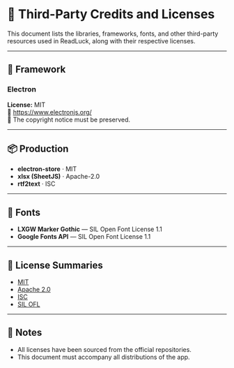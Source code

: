 # 📄 Third-Party Credits and Licenses

This document lists the libraries, frameworks, fonts, and other third-party resources used in ReadLuck, along with their respective licenses.

---

## 🚀 Framework

### Electron  
**License:** MIT  
🔗 https://www.electronjs.org/  
📜 The copyright notice must be preserved.

---

## 📦 Production

- **electron-store** · MIT  
- **xlsx (SheetJS)** · Apache-2.0  
- **rtf2text** · ISC

---

## 🎨 Fonts

- **LXGW Marker Gothic** — SIL Open Font License 1.1  
- **Google Fonts API** — SIL Open Font License 1.1

---

## 📎 License Summaries

- [MIT](https://opensource.org/licenses/MIT)  
- [Apache 2.0](https://www.apache.org/licenses/LICENSE-2.0)  
- [ISC](https://opensource.org/licenses/ISC)  
- [SIL OFL](https://openfontlicense.org/)

---

## 📌 Notes

- All licenses have been sourced from the official repositories.  
- This document must accompany all distributions of the app.

